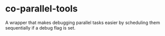# co-parallel-tools
A wrapper that makes debugging parallel tasks easier by scheduling them sequentially if a debug flag is set.

